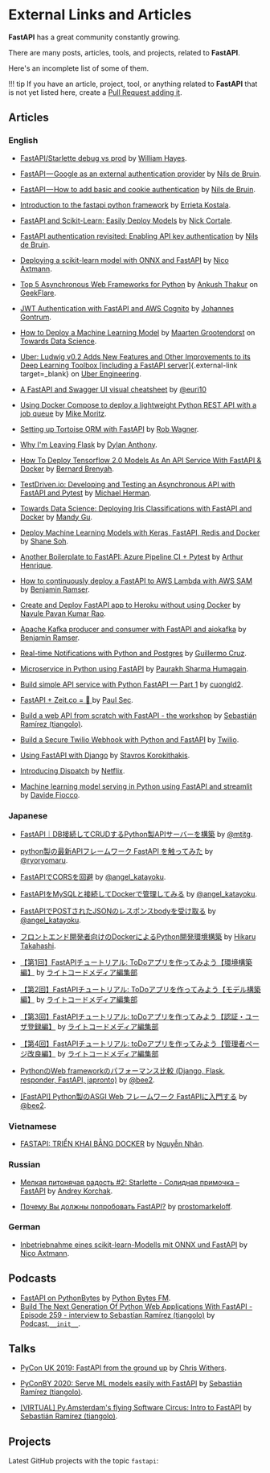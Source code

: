 # External Links and Articles

**FastAPI** has a great community constantly growing.

There are many posts, articles, tools, and projects, related to **FastAPI**.

Here's an incomplete list of some of them.

!!! tip
    If you have an article, project, tool, or anything related to **FastAPI** that is not yet listed here, create a <a href="https://github.com/tiangolo/fastapi/edit/master/docs/en/docs/external-links.md" class="external-link" target="_blank">Pull Request adding it</a>.

## Articles

### English

* <a href="https://medium.com/@williamhayes/fastapi-starlette-debug-vs-prod-5f7561db3a59" class="external-link" target="_blank">FastAPI/Starlette debug vs prod</a> by <a href="https://medium.com/@williamhayes" class="external-link" target="_blank">William Hayes</a>.

* <a href="https://medium.com/data-rebels/fastapi-google-as-an-external-authentication-provider-3a527672cf33" class="external-link" target="_blank">FastAPI — Google as an external authentication provider</a> by <a href="https://medium.com/@nils_29588" class="external-link" target="_blank">Nils de Bruin</a>.

* <a href="https://medium.com/data-rebels/fastapi-how-to-add-basic-and-cookie-authentication-a45c85ef47d3" class="external-link" target="_blank">FastAPI — How to add basic and cookie authentication</a> by <a href="https://medium.com/@nils_29588" class="external-link" target="_blank">Nils de Bruin</a>.

* <a href="https://dev.to/errietta/introduction-to-the-fastapi-python-framework-2n10" class="external-link" target="_blank">Introduction to the fastapi python framework</a> by <a href="https://dev.to/errietta" class="external-link" target="_blank">Errieta Kostala</a>.

* <a href="http://nickc1.github.io/api,/scikit-learn/2019/01/10/scikit-fastapi.html" class="external-link" target="_blank">FastAPI and Scikit-Learn: Easily Deploy Models</a> by <a href="http://nickc1.github.io/" class="external-link" target="_blank">Nick Cortale</a>.

* <a href="https://medium.com/data-rebels/fastapi-authentication-revisited-enabling-api-key-authentication-122dc5975680" class="external-link" target="_blank">FastAPI authentication revisited: Enabling API key authentication</a> by <a href="https://medium.com/@nils_29588" class="external-link" target="_blank">Nils de Bruin</a>.

* <a href="https://medium.com/@nico.axtmann95/deploying-a-scikit-learn-model-with-onnx-und-fastapi-1af398268915" class="external-link" target="_blank">Deploying a scikit-learn model with ONNX and FastAPI</a> by <a href="https://www.linkedin.com/in/nico-axtmann" class="external-link" target="_blank">Nico Axtmann</a>.

* <a href="https://geekflare.com/python-asynchronous-web-frameworks/" class="external-link" target="_blank">Top 5 Asynchronous Web Frameworks for Python</a> by <a href="https://geekflare.com/author/ankush/" class="external-link" target="_blank">Ankush Thakur</a> on <a href="https://geekflare.com" class="external-link" target="_blank">GeekFlare</a>.

* <a href="https://medium.com/@gntrm/jwt-authentication-with-fastapi-and-aws-cognito-1333f7f2729e" class="external-link" target="_blank">JWT Authentication with FastAPI and AWS Cognito</a> by <a href="https://twitter.com/gntrm" class="external-link" target="_blank">Johannes Gontrum</a>.

* <a href="https://towardsdatascience.com/how-to-deploy-a-machine-learning-model-dc51200fe8cf" class="external-link" target="_blank">How to Deploy a Machine Learning Model</a> by <a href="https://www.linkedin.com/in/mgrootendorst/" class="external-link" target="_blank">Maarten Grootendorst</a> on <a href="https://towardsdatascience.com/" class="external-link" target="_blank">Towards Data Science</a>.

* [Uber: Ludwig v0.2 Adds New Features and Other Improvements to its Deep Learning Toolbox [including a FastAPI server]](https://eng.uber.com/ludwig-v0-2/){.external-link target=_blank} on <a href="https://eng.uber.com" class="external-link" target="_blank">Uber Engineering</a>.

* <a href="https://gitlab.com/euri10/fastapi_cheatsheet" class="external-link" target="_blank">A FastAPI and Swagger UI visual cheatsheet</a> by <a href="https://gitlab.com/euri10" class="external-link" target="_blank">@euri10</a>

* <a href="https://medium.com/@mike.p.moritz/using-docker-compose-to-deploy-a-lightweight-python-rest-api-with-a-job-queue-37e6072a209b" class="external-link" target="_blank">Using Docker Compose to deploy a lightweight Python REST API with a job queue</a> by <a href="https://medium.com/@mike.p.moritz" class="external-link" target="_blank">Mike Moritz</a>.

* <a href="https://robwagner.dev/tortoise-fastapi-setup/" class="external-link" target="_blank">Setting up Tortoise ORM with FastAPI</a> by <a href="https://robwagner.dev/" class="external-link" target="_blank">Rob Wagner</a>.

* <a href="https://dev.to/dbanty/why-i-m-leaving-flask-3ki6" class="external-link" target="_blank">Why I'm Leaving Flask</a> by <a href="https://dev.to/dbanty" class="external-link" target="_blank">Dylan Anthony</a>.

* <a href="https://medium.com/python-data/how-to-deploy-tensorflow-2-0-models-as-an-api-service-with-fastapi-docker-128b177e81f3" class="external-link" target="_blank">How To Deploy Tensorflow 2.0 Models As An API Service With FastAPI & Docker</a> by <a href="https://medium.com/@bbrenyah" class="external-link" target="_blank">Bernard Brenyah</a>.

* <a href="https://testdriven.io/blog/fastapi-crud/" class="external-link" target="_blank">TestDriven.io: Developing and Testing an Asynchronous API with FastAPI and Pytest</a> by <a href="https://testdriven.io/authors/herman/" class="external-link" target="_blank">Michael Herman</a>.

* <a href="https://towardsdatascience.com/deploying-iris-classifications-with-fastapi-and-docker-7c9b83fdec3a" class="external-link" target="_blank">Towards Data Science: Deploying Iris Classifications with FastAPI and Docker</a> by <a href="https://towardsdatascience.com/@mandygu" class="external-link" target="_blank">Mandy Gu</a>.

* <a href="https://medium.com/analytics-vidhya/deploy-machine-learning-models-with-keras-fastapi-redis-and-docker-4940df614ece" class="external-link" target="_blank">Deploy Machine Learning Models with Keras, FastAPI, Redis and Docker</a> by <a href="https://medium.com/@shane.soh" class="external-link" target="_blank">Shane Soh</a>.

* <a href="https://medium.com/@arthur393/another-boilerplate-to-fastapi-azure-pipeline-ci-pytest-3c8d9a4be0bb" class="external-link" target="_blank">Another Boilerplate to FastAPI: Azure Pipeline CI + Pytest</a> by <a href="https://twitter.com/arthurheinrique" class="external-link" target="_blank">Arthur Henrique</a>.

* <a href="https://iwpnd.pw/articles/2020-01/deploy-fastapi-to-aws-lambda" class="external-link" target="_blank">How to continuously deploy a FastAPI to AWS Lambda with AWS SAM</a> by <a href="https://iwpnd.pw" class="external-link" target="_blank">Benjamin Ramser</a>.

* <a href="https://www.tutlinks.com/create-and-deploy-fastapi-app-to-heroku/" class="external-link" target="_blank">Create and Deploy FastAPI app to Heroku without using Docker</a> by <a href="https://www.linkedin.com/in/navule/" class="external-link" target="_blank">Navule Pavan Kumar Rao</a>.

* <a href="https://iwpnd.pw/articles/2020-03/apache-kafka-fastapi-geostream" class="external-link" target="_blank">Apache Kafka producer and consumer with FastAPI and aiokafka</a> by <a href="https://iwpnd.pw" class="external-link" target="_blank">Benjamin Ramser</a>.

* <a href="https://wuilly.com/2019/10/real-time-notifications-with-python-and-postgres/" class="external-link" target="_blank">Real-time Notifications with Python and Postgres</a> by <a href="https://wuilly.com/" class="external-link" target="_blank">Guillermo Cruz</a>.

* <a href="https://dev.to/paurakhsharma/microservice-in-python-using-fastapi-24cc" class="external-link" target="_blank">Microservice in Python using FastAPI</a> by <a href="https://twitter.com/PaurakhSharma" class="external-link" target="_blank">Paurakh Sharma Humagain</a>.

* <a href="https://dev.to/cuongld2/build-simple-api-service-with-python-fastapi-part-1-581o" class="external-link" target="_blank">Build simple API service with Python FastAPI — Part 1</a> by <a href="https://dev.to/cuongld2" class="external-link" target="_blank">cuongld2</a>.

* <a href="https://paulsec.github.io/posts/fastapi_plus_zeit_serverless_fu/" class="external-link" target="_blank">FastAPI + Zeit.co = 🚀
</a> by <a href="https://twitter.com/PaulWebSec" class="external-link" target="_blank">Paul Sec</a>.

* <a href="https://dev.to/tiangolo/build-a-web-api-from-scratch-with-fastapi-the-workshop-2ehe" class="external-link" target="_blank">Build a web API from scratch with FastAPI - the workshop</a> by <a href="https://twitter.com/tiangolo" class="external-link" target="_blank">Sebastián Ramírez (tiangolo)</a>.

* <a href="https://www.twilio.com/blog/build-secure-twilio-webhook-python-fastapi" class="external-link" target="_blank">Build a Secure Twilio Webhook with Python and FastAPI</a> by <a href="https://www.twilio.com" class="external-link" target="_blank">Twilio</a>.

* <a href="https://www.stavros.io/posts/fastapi-with-django/" class="external-link" target="_blank">Using FastAPI with Django</a> by <a href="https://twitter.com/Stavros" class="external-link" target="_blank">Stavros Korokithakis</a>.

* <a href="https://netflixtechblog.com/introducing-dispatch-da4b8a2a8072" class="external-link" target="_blank">Introducing Dispatch</a> by <a href="https://netflixtechblog.com/" class="external-link" target="_blank">Netflix</a>.

* <a href="https://davidefiocco.github.io/2020/06/27/streamlit-fastapi-ml-serving.html" class="external-link" target="_blank">Machine learning model serving in Python using FastAPI and streamlit</a> by <a href="https://github.com/davidefiocco" class="external-link" target="_blank">Davide Fiocco</a>.

### Japanese

* <a href="https://qiita.com/mtitg/items/47770e9a562dd150631d" class="external-link" target="_blank">FastAPI｜DB接続してCRUDするPython製APIサーバーを構築</a> by <a href="https://qiita.com/mtitg" class="external-link" target="_blank">@mtitg</a>.

* <a href="https://qiita.com/ryoryomaru/items/59958ed385b3571d50de" class="external-link" target="_blank">python製の最新APIフレームワーク FastAPI を触ってみた</a> by <a href="https://qiita.com/ryoryomaru" class="external-link" target="_blank">@ryoryomaru</a>.

* <a href="https://qiita.com/angel_katayoku/items/0e1f5dbbe62efc612a78" class="external-link" target="_blank">FastAPIでCORSを回避</a> by <a href="https://qiita.com/angel_katayoku" class="external-link" target="_blank">@angel_katayoku</a>.

* <a href="https://qiita.com/angel_katayoku/items/4fbc1a4e2b33fa2237d2" class="external-link" target="_blank">FastAPIをMySQLと接続してDockerで管理してみる</a> by <a href="https://qiita.com/angel_katayoku" class="external-link" target="_blank">@angel_katayoku</a>.

* <a href="https://qiita.com/angel_katayoku/items/8a458a8952f50b73f420" class="external-link" target="_blank">FastAPIでPOSTされたJSONのレスポンスbodyを受け取る</a> by <a href="https://qiita.com/angel_katayoku" class="external-link" target="_blank">@angel_katayoku</a>.

* <a href="https://qiita.com/hikarut/items/b178af2e2440c67c6ac4" class="external-link" target="_blank">フロントエンド開発者向けのDockerによるPython開発環境構築</a> by <a href="https://qiita.com/hikarut" class="external-link" target="_blank">Hikaru Takahashi</a>.

* <a href="https://rightcode.co.jp/blog/information-technology/fastapi-tutorial-todo-apps-environment" class="external-link" target="_blank">【第1回】FastAPIチュートリアル: ToDoアプリを作ってみよう【環境構築編】</a> by <a href="https://rightcode.co.jp/author/jun" class="external-link" target="_blank">ライトコードメディア編集部</a>

* <a href="https://rightcode.co.jp/blog/information-technology/fastapi-tutorial-todo-apps-model-building" class="external-link" target="_blank">【第2回】FastAPIチュートリアル: ToDoアプリを作ってみよう【モデル構築編】</a> by <a href="https://rightcode.co.jp/author/jun" class="external-link" target="_blank">ライトコードメディア編集部</a>

* <a href="https://rightcode.co.jp/blog/information-technology/fastapi-tutorial-todo-apps-authentication-user-registration" class="external-link" target="_blank">【第3回】FastAPIチュートリアル: toDoアプリを作ってみよう【認証・ユーザ登録編】</a> by <a href="https://rightcode.co.jp/author/jun" class="external-link" target="_blank">ライトコードメディア編集部</a>

* <a href="https://rightcode.co.jp/blog/information-technology/fastapi-tutorial-todo-apps-admin-page-improvement" class="external-link" target="_blank">【第4回】FastAPIチュートリアル: toDoアプリを作ってみよう【管理者ページ改良編】</a> by <a href="https://rightcode.co.jp/author/jun" class="external-link" target="_blank">ライトコードメディア編集部</a>

* <a href="https://qiita.com/bee2/items/0ad260ab9835a2087dae" class="external-link" target="_blank">PythonのWeb frameworkのパフォーマンス比較 (Django, Flask, responder, FastAPI, japronto)</a> by <a href="https://qiita.com/bee2" class="external-link" target="_blank">@bee2</a>.

* <a href="https://qiita.com/bee2/items/75d9c0d7ba20e7a4a0e9" class="external-link" target="_blank">[FastAPI] Python製のASGI Web フレームワーク FastAPIに入門する</a> by <a href="https://qiita.com/bee2" class="external-link" target="_blank">@bee2</a>.

### Vietnamese

* <a href="https://fullstackstation.com/fastapi-trien-khai-bang-docker/" class="external-link" target="_blank">FASTAPI: TRIỂN KHAI BẰNG DOCKER</a> by <a href="https://fullstackstation.com/author/figonking/" class="external-link" target="_blank">Nguyễn Nhân</a>.

### Russian

* <a href="https://habr.com/ru/post/454440/" class="external-link" target="_blank">Мелкая питонячая радость #2: Starlette - Солидная примочка – FastAPI</a> by <a href="https://habr.com/ru/users/57uff3r/" class="external-link" target="_blank">Andrey Korchak</a>.

* <a href="https://habr.com/ru/post/478620/" class="external-link" target="_blank">Почему Вы должны попробовать FastAPI?</a> by <a href="https://github.com/prostomarkeloff" class="external-link" target="_blank">prostomarkeloff</a>.

### German

* <a href="https://blog.codecentric.de/2019/08/inbetriebnahme-eines-scikit-learn-modells-mit-onnx-und-fastapi/" class="external-link" target="_blank">Inbetriebnahme eines scikit-learn-Modells mit ONNX und FastAPI</a> by <a href="https://twitter.com/_nicoax" class="external-link" target="_blank">Nico Axtmann</a>.

## Podcasts

* <a href="https://pythonbytes.fm/episodes/show/123/time-to-right-the-py-wrongs?time_in_sec=855" class="external-link" target="_blank">FastAPI on PythonBytes</a> by <a href="https://pythonbytes.fm/" class="external-link" target="_blank">Python Bytes FM</a>.
* <a href="https://www.pythonpodcast.com/fastapi-web-application-framework-episode-259/" class="external-link" target="_blank">Build The Next Generation Of Python Web Applications With FastAPI - Episode 259 - interview to Sebastían Ramírez (tiangolo)</a> by <a href="https://www.pythonpodcast.com/" class="external-link" target="_blank">Podcast.`__init__`</a>.

## Talks

* <a href="https://www.youtube.com/watch?v=3DLwPcrE5mA" class="external-link" target="_blank">PyCon UK 2019: FastAPI from the ground up</a> by <a href="https://twitter.com/chriswithers13" class="external-link" target="_blank">Chris Withers</a>.

* <a href="https://www.youtube.com/watch?v=z9K5pwb0rt8" class="external-link" target="_blank">PyConBY 2020: Serve ML models easily with FastAPI</a> by <a href="https://twitter.com/tiangolo" class="external-link" target="_blank">Sebastián Ramírez (tiangolo)</a>.

* <a href="https://www.youtube.com/watch?v=PnpTY1f4k2U" class="external-link" target="_blank">[VIRTUAL] Py.Amsterdam's flying Software Circus: Intro to FastAPI</a> by <a href="https://twitter.com/tiangolo" class="external-link" target="_blank">Sebastián Ramírez (tiangolo)</a>.

## Projects

Latest GitHub projects with the topic `fastapi`:

<div class="github-topic-projects">
</div>
